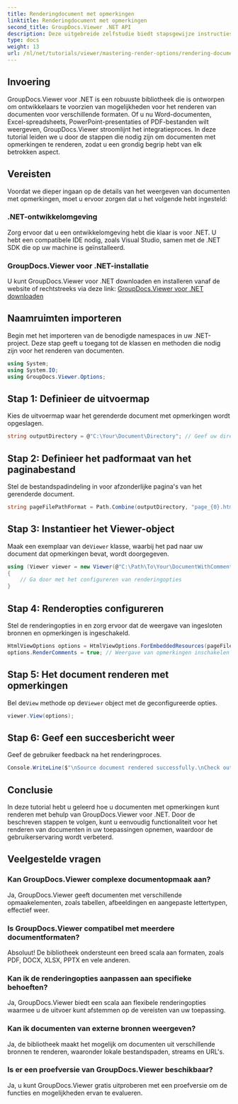 ```yaml
---
title: Renderingdocument met opmerkingen
linktitle: Renderingdocument met opmerkingen
second_title: GroupDocs.Viewer .NET API
description: Deze uitgebreide zelfstudie biedt stapsgewijze instructies voor het renderen van documenten met opmerkingen in .NET-toepassingen met behulp van de GroupDocs.Viewer-bibliotheek.
type: docs
weight: 13
url: /nl/net/tutorials/viewer/mastering-render-options/rendering-document-comments/
---
```

## Invoering

GroupDocs.Viewer voor .NET is een robuuste bibliotheek die is ontworpen om ontwikkelaars te voorzien van mogelijkheden voor het renderen van documenten voor verschillende formaten. Of u nu Word-documenten, Excel-spreadsheets, PowerPoint-presentaties of PDF-bestanden wilt weergeven, GroupDocs.Viewer stroomlijnt het integratieproces. In deze tutorial leiden we u door de stappen die nodig zijn om documenten met opmerkingen te renderen, zodat u een grondig begrip hebt van elk betrokken aspect.

## Vereisten
Voordat we dieper ingaan op de details van het weergeven van documenten met opmerkingen, moet u ervoor zorgen dat u het volgende hebt ingesteld:

### .NET-ontwikkelomgeving
Zorg ervoor dat u een ontwikkelomgeving hebt die klaar is voor .NET. U hebt een compatibele IDE nodig, zoals Visual Studio, samen met de .NET SDK die op uw machine is geïnstalleerd.

### GroupDocs.Viewer voor .NET-installatie
U kunt GroupDocs.Viewer voor .NET downloaden en installeren vanaf de website of rechtstreeks via deze link:
[GroupDocs.Viewer voor .NET downloaden](https://releases.groupdocs.com/viewer/net/)

## Naamruimten importeren
Begin met het importeren van de benodigde namespaces in uw .NET-project. Deze stap geeft u toegang tot de klassen en methoden die nodig zijn voor het renderen van documenten.

```csharp
using System;
using System.IO;
using GroupDocs.Viewer.Options;
```

## Stap 1: Definieer de uitvoermap
Kies de uitvoermap waar het gerenderde document met opmerkingen wordt opgeslagen.

```csharp
string outputDirectory = @"C:\Your\Document\Directory"; // Geef uw directorypad op
```

## Stap 2: Definieer het padformaat van het paginabestand
Stel de bestandspadindeling in voor afzonderlijke pagina's van het gerenderde document.

```csharp
string pageFilePathFormat = Path.Combine(outputDirectory, "page_{0}.html");
```

## Stap 3: Instantieer het Viewer-object
 Maak een exemplaar van de`Viewer` klasse, waarbij het pad naar uw document dat opmerkingen bevat, wordt doorgegeven.

```csharp
using (Viewer viewer = new Viewer(@"C:\Path\To\Your\DocumentWithComments.docx"))
{
    // Ga door met het configureren van renderingopties
}
```

## Stap 4: Renderopties configureren
Stel de renderingopties in en zorg ervoor dat de weergave van ingesloten bronnen en opmerkingen is ingeschakeld.

```csharp
HtmlViewOptions options = HtmlViewOptions.ForEmbeddedResources(pageFilePathFormat);
options.RenderComments = true; // Weergave van opmerkingen inschakelen
```

## Stap 5: Het document renderen met opmerkingen
 Bel de`View` methode op de`Viewer` object met de geconfigureerde opties.

```csharp
viewer.View(options);
```

## Stap 6: Geef een succesbericht weer
Geef de gebruiker feedback na het renderingproces.

```csharp
Console.WriteLine($"\nSource document rendered successfully.\nCheck output in {outputDirectory}.");
```

## Conclusie
In deze tutorial hebt u geleerd hoe u documenten met opmerkingen kunt renderen met behulp van GroupDocs.Viewer voor .NET. Door de beschreven stappen te volgen, kunt u eenvoudig functionaliteit voor het renderen van documenten in uw toepassingen opnemen, waardoor de gebruikerservaring wordt verbeterd.

## Veelgestelde vragen

### Kan GroupDocs.Viewer complexe documentopmaak aan?
Ja, GroupDocs.Viewer geeft documenten met verschillende opmaakelementen, zoals tabellen, afbeeldingen en aangepaste lettertypen, effectief weer.

### Is GroupDocs.Viewer compatibel met meerdere documentformaten?
Absoluut! De bibliotheek ondersteunt een breed scala aan formaten, zoals PDF, DOCX, XLSX, PPTX en vele anderen.

### Kan ik de renderingopties aanpassen aan specifieke behoeften?
Ja, GroupDocs.Viewer biedt een scala aan flexibele renderingopties waarmee u de uitvoer kunt afstemmen op de vereisten van uw toepassing.

### Kan ik documenten van externe bronnen weergeven?
Ja, de bibliotheek maakt het mogelijk om documenten uit verschillende bronnen te renderen, waaronder lokale bestandspaden, streams en URL's.

### Is er een proefversie van GroupDocs.Viewer beschikbaar?
Ja, u kunt GroupDocs.Viewer gratis uitproberen met een proefversie om de functies en mogelijkheden ervan te evalueren.
